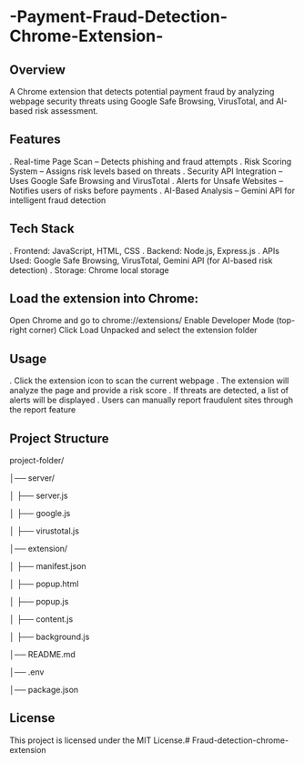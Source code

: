 # -Payment-Fraud-Detection-Chrome-Extension-

## Overview
A Chrome extension that detects potential payment fraud by analyzing webpage security threats using Google Safe Browsing, VirusTotal, and AI-based risk assessment.

## Features
. Real-time Page Scan – Detects phishing and fraud attempts
. Risk Scoring System – Assigns risk levels based on threats
. Security API Integration – Uses Google Safe Browsing and VirusTotal
. Alerts for Unsafe Websites – Notifies users of risks before payments
. AI-Based Analysis – Gemini API for intelligent fraud detection

## Tech Stack
. Frontend: JavaScript, HTML, CSS
. Backend: Node.js, Express.js
. APIs Used: Google Safe Browsing, VirusTotal, Gemini API (for AI-based risk detection)
. Storage: Chrome local storage

## Load the extension into Chrome:
Open Chrome and go to chrome://extensions/
Enable Developer Mode (top-right corner)
Click Load Unpacked and select the extension folder

## Usage
. Click the extension icon to scan the current webpage
. The extension will analyze the page and provide a risk score
. If threats are detected, a list of alerts will be displayed
. Users can manually report fraudulent sites through the report feature

## Project Structure
project-folder/

│── server/              

│   ├── server.js        

│   ├── google.js        

│   ├── virustotal.js    

│── extension/           

│   ├── manifest.json    

│   ├── popup.html       

│   ├── popup.js         

│   ├── content.js       

│   ├── background.js    

│── README.md            

│── .env                 

│── package.json         

## License
This project is licensed under the MIT License.# Fraud-detection-chrome-extension
